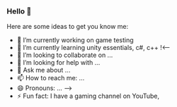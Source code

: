 ### Hello 👋


Here are some ideas to get you know me:

- 🔭 I’m currently working on game testing
- 🌱 I’m currently learning unity essentials, c#, c++
!<--
- 👯 I’m looking to collaborate on ...
- 🤔 I’m looking for help with ...
- 💬 Ask me about ...
- 📫 How to reach me: ...
- 😄 Pronouns: ...
-->
- ⚡ Fun fact: I have a gaming channel on YouTube, <magpielady>

